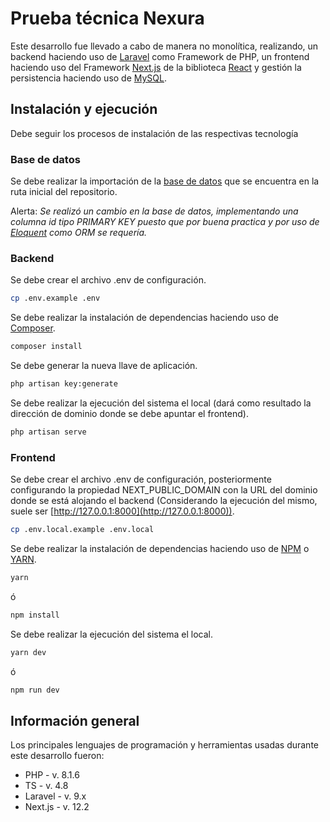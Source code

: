 # Prueba técnica Nexura

Este desarrollo fue llevado a cabo de manera no monolítica, realizando, un backend haciendo uso de [Laravel](https://laravel.com/) como Framework de PHP, un frontend haciendo uso del Framework [Next.js](https://nextjs.org/) de la biblioteca [React](https://es.reactjs.org/) y gestión la persistencia haciendo uso de [MySQL](https://www.mysql.com/).

## Instalación y ejecución

Debe seguir los procesos de instalación de las respectivas tecnología

### Base de datos

Se debe realizar la importación de la [base de datos](https://github.com/sirzes02/nexura_prueba_tecnica/blob/main/prueba_tecnica_dev.sql) que se encuentra en la ruta inicial del repositorio.

Alerta: _Se realizó un cambio en la base de datos, implementando una columna id tipo PRIMARY KEY puesto que por buena practica y por uso de [Eloquent](https://laravel.com/docs/9.x/eloquent) como ORM se requería._

### Backend

Se debe crear el archivo .env de configuración.

```bash
cp .env.example .env
```

Se debe realizar la instalación de dependencias haciendo uso de [Composer](https://getcomposer.org/).

```bash
composer install
```

Se debe generar la nueva llave de aplicación.

```bash
php artisan key:generate
```

Se debe realizar la ejecución del sistema el local (dará como resultado la dirección de dominio donde se debe apuntar el frontend).

```bash
php artisan serve
```

### Frontend

Se debe crear el archivo .env de configuración, posteriormente configurando la propiedad NEXT_PUBLIC_DOMAIN con la URL del dominio donde se está alojando el backend (Considerando la ejecución del mismo, suele ser [http://127.0.0.1:8000](http://127.0.0.1:8000)).

```bash
cp .env.local.example .env.local
```

Se debe realizar la instalación de dependencias haciendo uso de [NPM](https://www.npmjs.com/) o [YARN](https://yarnpkg.com/).

```bash
yarn
```

ó

```bash
npm install
```

Se debe realizar la ejecución del sistema el local.

```bash
yarn dev
```

ó

```bash
npm run dev
```

## Información general

Los principales lenguajes de programación y herramientas usadas durante este desarrollo fueron:

- PHP - v. 8.1.6
- TS - v. 4.8
- Laravel - v. 9.x
- Next.js - v. 12.2
